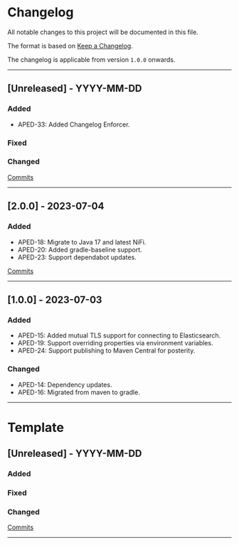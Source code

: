 # Changelog

All notable changes to this project will be documented in this file.

The format is based on [Keep a Changelog](https://keepachangelog.com/en/1.0.0/).

The changelog is applicable from version `1.0.0` onwards.

---

## [Unreleased] - YYYY-MM-DD

### Added

- APED-33: Added Changelog Enforcer.

### Fixed

### Changed

[Commits](https://github.com/brightsparklabs/appcli/compare/2.0.0...)

---

## [2.0.0] - 2023-07-04

### Added

- APED-18: Migrate to Java 17 and latest NiFi.
- APED-20: Added gradle-baseline support.
- APED-23: Support dependabot updates.

[Commits](https://github.com/brightsparklabs/appcli/compare/1.0.0...2.0.0)

---

## [1.0.0] - 2023-07-03

### Added

- APED-15: Added mutual TLS support for connecting to Elasticsearch.
- APED-19: Support overriding properties via environment variables.
- APED-24: Support publishing to Maven Central for posterity.

### Changed

- APED-14: Dependency updates.
- APED-16: Migrated from maven to gradle.

---

# Template

## [Unreleased] - YYYY-MM-DD

### Added

### Fixed

### Changed

[Commits](https://github.com/brightsparklabs/appcli/compare/2.0.0...)

---
